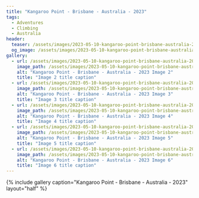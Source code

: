 ```yaml
---
title: "Kangaroo Point - Brisbane - Australia - 2023"
tags:
  - Adventures
  - Climbing
  - Australia
header:
  teaser: /assets/images/2023-05-10-kangaroo-point-brisbane-australia-2023/img5.png
  og_image: /assets/images/2023-05-10-kangaroo-point-brisbane-australia-2023/img5.png
gallery:
  - url: /assets/images/2023-05-10-kangaroo-point-brisbane-australia-2023/img2.png
    image_path: /assets/images/2023-05-10-kangaroo-point-brisbane-australia-2023/img2.png
    alt: "Kangaroo Point - Brisbane - Australia - 2023 Image 2"
    title: "Image 2 title caption"
  - url: /assets/images/2023-05-10-kangaroo-point-brisbane-australia-2023/img3.png
    image_path: /assets/images/2023-05-10-kangaroo-point-brisbane-australia-2023/img3.png
    alt: "Kangaroo Point - Brisbane - Australia - 2023 Image 3"
    title: "Image 3 title caption"
  - url: /assets/images/2023-05-10-kangaroo-point-brisbane-australia-2023/img4.png
    image_path: /assets/images/2023-05-10-kangaroo-point-brisbane-australia-2023/img4.png
    alt: "Kangaroo Point - Brisbane - Australia - 2023 Image 4"
    title: "Image 4 title caption"
  - url: /assets/images/2023-05-10-kangaroo-point-brisbane-australia-2023/img5.png
    image_path: /assets/images/2023-05-10-kangaroo-point-brisbane-australia-2023/img5.png
    alt: "Kangaroo Point - Brisbane - Australia - 2023 Image 5"
    title: "Image 5 title caption"
  - url: /assets/images/2023-05-10-kangaroo-point-brisbane-australia-2023/img6.png
    image_path: /assets/images/2023-05-10-kangaroo-point-brisbane-australia-2023/img6.png
    alt: "Kangaroo Point - Brisbane - Australia - 2023 Image 6"
    title: "Image 6 title caption"
---
```


{% include gallery caption="Kangaroo Point - Brisbane - Australia - 2023" layout="half" %}
